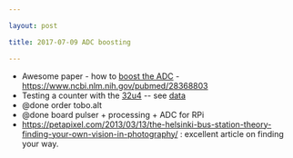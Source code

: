 ```yaml
---

layout: post

title: 2017-07-09 ADC boosting

---
```



-   Awesome paper - how to [boost the
    ADC](https://www.ncbi.nlm.nih.gov/pubmed/28368803) -
    https://www.ncbi.nlm.nih.gov/pubmed/28368803
-   Testing a counter with the
    [32u4](/elmo/data/arduiprobe/20170709-Repeats.ipynb) -- see
    [data](/elmo/data/arduiprobe/data/)
-   @done order tobo.alt
-   @done board pulser + processing + ADC for RPi
-   https://petapixel.com/2013/03/13/the-helsinki-bus-station-theory-finding-your-own-vision-in-photography/
    : excellent article on finding your way.

